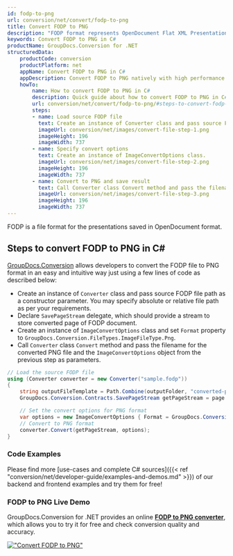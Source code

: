 ```yaml
---
id: fodp-to-png
url: conversion/net/convert/fodp-to-png
title: Convert FODP to PNG
description: "FODP format represents OpenDocument Flat XML Presentation with .fodp extension. Learn how to convert FODP to PNG file programmatically in C# language using GroupDocs.Conversion for .NET library."
keywords: Convert FODP to PNG in C#
productName: GroupDocs.Conversion for .NET
structuredData:
    productCode: conversion
    productPlatform: net
    appName: Convert FODP to PNG in C#
    appDescription: Convert FODP to PNG natively with high performance using C# language and server side GroupDocs.Conversion for .NET APIs, without the use of any software like Microsoft or Open Office.
    howTo:
        name: How to convert FODP to PNG in C# 
        description: Quick guide about how to convert FODP to PNG in C# with high performance and accuracy.
        url: conversion/net/convert/fodp-to-png/#steps-to-convert-fodp-to-png-in-c
        steps:
        - name: Load source FODP file 
          text: Create an instance of Converter class and pass source FODP file path as a constructor parameter. You may specify absolute or relative file path as per your requirements. 
          imageUrl: conversion/net/images/convert-file-step-1.png
          imageHeight: 196
          imageWidth: 737
        - name: Specify convert options 
          text: Create an instance of ImageConvertOptions class.
          imageUrl: conversion/net/images/convert-file-step-2.png
          imageHeight: 196
          imageWidth: 737
        - name: Convert to PNG and save result 
          text: Call Converter class Convert method and pass the filename for the converted HTML file and the ImageConvertOptions object from the previous step as parameters.
          imageUrl: conversion/net/images/convert-file-step-3.png
          imageHeight: 196
          imageWidth: 737
---
```


FODP is a file format for the presentations saved in OpenDocument format.

## Steps to convert FODP to PNG in C#

[GroupDocs.Conversion](https://products.groupdocs.com/conversion/net) allows developers to convert the FODP file to PNG format in an easy and intuitive way just using a few lines of code as described below:

* Create an instance of `Converter` class and pass source FODP file path as a constructor parameter. You may specify absolute or relative file path as per your requirements. 
* Declare `SavePageStream` delegate, which should provide a stream to store converted page of FODP document.
* Create an instance of `ImageConvertOptions` class and set `Format` property to `GroupDocs.Conversion.FileTypes.ImageFileType.Png`.
* Call `Converter` class `Convert` method and pass the filename for the converted PNG file and the `ImageConvertOptions` object from the previous step as parameters.

```csharp
// Load the source FODP file
using (Converter converter = new Converter("sample.fodp"))
{
    string outputFileTemplate = Path.Combine(outputFolder, "converted-page-{0}.png");
    GroupDocs.Conversion.Contracts.SavePageStream getPageStream = page => new FileStream(string.Format(outputFileTemplate, page), FileMode.Create);

    // Set the convert options for PNG format
    var options = new ImageConvertOptions { Format = GroupDocs.Conversion.FileTypes.ImageFileType.Png };   
    // Convert to PNG format
    converter.Convert(getPageStream, options);
}
```

### Code Examples

Please find more [use-cases and complete C# sources]({{< ref "conversion/net/developer-guide/examples-and-demos.md" >}}) of our backend and frontend examples and try them for free!

### FODP to PNG Live Demo

GroupDocs.Conversion for .NET provides an online [**FODP to PNG converter**](https://products.groupdocs.app/conversion/fodp-to-png), which allows you to try it for free and check conversion quality and accuracy.

[!["Convert FODP to PNG"](conversion/net/images/convert-to-png/convert-fodp-to-png.png)](https://products.groupdocs.app/conversion/fodp-to-png)